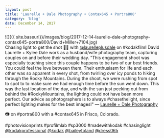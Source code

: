 ```yaml
---
layout: post
title: 'Laurelle + Dale Photography + Contax645 + Portra800'
category: 'blog'
date: December 14, 2017
---
```


![]({{ site.baseurl}}/images/blog/2017-12-14-laurelle-dale-photography-contax645-portra800/David+Miller+7104.jpg)  
Chasing light to get the shot 👌🏽 with [@laurelleplusdale](http://www.laurelleplusdale.com/) on #kodakfilm! David Laurelle + Kylee Dale work as a husband/wife photography team, capturing couples on and before their wedding day. "This engagement shoot was especially touching since this couple happens to be two of our best friends. You could feel the love between them. Their enthusiasm for life and each other was so apparent in every shot, from twirling over icy ponds to hiking through the Rocky Mountains. During the shoot, we were rushing from spot to spot to to make sure we had enough time before the sun went down. This was the last location of the day, and with the sun just peeking out from behind the #RockyMountains, the lighting could not have been more perfect. Our advice as photographers is to always #chasethelight, since perfect lighting makes for the best images!" — [Laurelle + Dale Photography](http://www.laurelleplusdale.com/)

📷 on #portra800 with a #contax645 in Frisco, Colorado.

#photovisionprints #profilmlab #sp3000 #madewithkodak #chasinglight [@kodakprofessional](http://imaging.kodakalaris.com/professional-photographers/photographers/professional-films) [@kodak](http://imaging.kodakalaris.com/professional-photographers/photographers/professional-films) [@baileytoland](http://www.instagram.com/baileytoland/) [@dress065](https://www.instagram.com/dress065/)